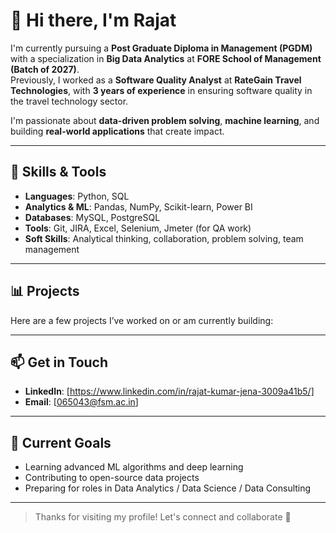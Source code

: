 # 👋 Hi there, I'm Rajat

I'm currently pursuing a **Post Graduate Diploma in Management (PGDM)** with a specialization in **Big Data Analytics** at **FORE School of Management (Batch of 2027)**.  
Previously, I worked as a **Software Quality Analyst** at **RateGain Travel Technologies**, with **3 years of experience** in ensuring software quality in the travel technology sector.

I'm passionate about **data-driven problem solving**, **machine learning**, and building **real-world applications** that create impact.

---

## 🔧 Skills & Tools

- **Languages**: Python, SQL
- **Analytics & ML**: Pandas, NumPy, Scikit-learn, Power BI
- **Databases**: MySQL, PostgreSQL
- **Tools**: Git, JIRA, Excel, Selenium, Jmeter (for QA work)
- **Soft Skills**: Analytical thinking, collaboration, problem solving, team management

---

## 📊 Projects

Here are a few projects I’ve worked on or am currently building:



---

## 📫 Get in Touch

- **LinkedIn**: [https://www.linkedin.com/in/rajat-kumar-jena-3009a41b5/]
- **Email**: [065043@fsm.ac.in]

---

## 🚀 Current Goals

- Learning advanced ML algorithms and deep learning
- Contributing to open-source data projects
- Preparing for roles in Data Analytics / Data Science / Data Consulting

---

> Thanks for visiting my profile! Let's connect and collaborate 🚀
